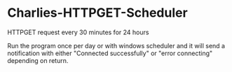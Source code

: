 # Charlies-HTTPGET-Scheduler
HTTPGET request every 30 minutes for 24 hours

Run the program once per day or with windows scheduler and it will send a notification with either "Connected successfully" or "error connecting" depending on return. 
